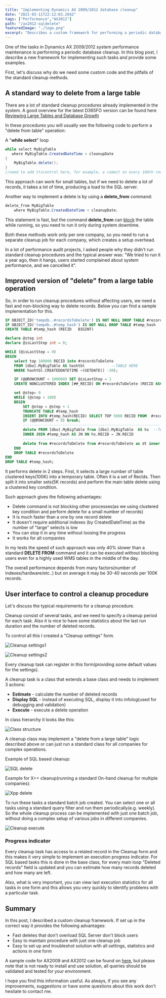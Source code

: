 ```yaml
---
title: "Implementing Dynamics AX 2009/2012 database cleanup"
date: "2021-03-11T22:12:03.284Z"
tags: ["Performance","AX2012"]
path: "/ax2012-sqldelete"
featuredImage: "./logo.png"
excerpt: "Describes a custom framework for performing a periodic database cleanup"
---
```


One of the tasks in Dynamics AX 2009/2012 system performance maintenance is performing a periodic database cleanup. In this blog post, I describe a new framework for implementing such tasks and provide some examples.

First, let's discuss why do we need some custom code and the pitfalls of the standard cleanup methods.

## A standard way to delete from a large table

There are a lot of standard cleanup procedures already implemented in the system. A good overview for the latest D365FO version can be found here [Reviewing Large Tables and Database Growth](https://community.dynamics.com/ax/b/axinthefield/posts/f-o-data-management-reviewing-large-tables-and-database-growth)

In these procedures you will usually see the following code to perform a "delete from table" operation:

A "**while select**" loop

```csharp
while select MyBigTable
   where MyBigTable.CreatedDateTime < cleanupDate
{
    MyBigTable.delete();
}    
//need to add ttscontrol here, for example, a commit on every 100th record
```

This approach can work for small tables, but if we need to delete a lot of records, it takes a lot of time, producing a load to the SQL server.

Another way to implement a delete is by using a **delete_from** command:

```csharp
delete_from MyBigTable
    where MyBigTable.CreatedDateTime < cleanupDate;
```

This statement is fast, but the command **delete_from** can [block](https://denistrunin.com/understanding-sql-blocking) the table while running, so you need to run it only during system downtime.

Both these methods work only per one company, so you need to run a separate cleanup job for each company, which creates a setup overhead.

In a lot of performance audit projects, I asked people why they didn't run standard cleanup procedures and the typical answer was: "We tried to run it a year ago, then it hangs, users started complained about system performance, and we cancelled it".

## Improved version of "delete" from a large table operation

So, in order to run cleanup procedures without affecting users, we need a fast and non-blocking way to delete records. Below you can find a sample implementation for this.

```sql
IF OBJECT_ID('tempdb..#recordsToDelete') IS NOT NULL DROP TABLE #recordsToDelete
IF OBJECT_ID('tempdb..#temp_hash') IS NOT NULL DROP TABLE #temp_hash
CREATE TABLE #temp_hash (RECID   BIGINT)

declare @step int
declare @isLastStep int = 0;

WHILE (@isLastStep = 0)
BEGIN
    select top 100000 RECID into #recordsToDelete
    FROM [dbo].MyBigTable AS hashtbl            --TABLE HERE
    WHERE hashtbl.CREATEDDATETIME <(GETDATE() -30);

    IF (@@ROWCOUNT < 100000) SET @isLastStep = 1
    CREATE NONCLUSTERED INDEX [##_RECID] ON #recordsToDelete (RECID ASC)

    set @step= 0
    WHILE (@step < 100)
    BEGIN
        SET @step = @step + 1
        TRUNCATE TABLE #temp_hash
        INSERT INTO #temp_hash(RECID) SELECT TOP 5000 RECID FROM  #recordsToDelete;
        IF (@@ROWCOUNT = 0) break;
        --------------------------------------------------------------
        delete FROM [dbo].MyBigTable from [dbo].MyBigTable  AS hs  --TABLE HERE
        INNER JOIN #temp_hash AS JN ON hs.RECID = JN.RECID
        ----------------------------
        delete from #recordsToDelete from #recordsToDelete as dt inner join #temp_hash as dl   on dl.RECID =dt.RECID
    END
    DROP TABLE #recordsToDelete
END
DROP TABLE #temp_hash;
```

It performs delete in 2 steps. First, it selects a large number of table clustered keys(100K) into a temporary table. Often it is a set of RecIds. Then split it into smaller sets(5K records) and perform the main table delete using a clustered key condition.

Such approach gives the following advantages:

- Delete command is not blocking other processes(as we using clustered key condition and perform delete for a small number of records)
- It is much faster than a one by one record delete
- It doesn't require additional indexes (by CreatedDateTime) as the number of "large" selects is low
- You can stop it in any time without loosing the progress
- It works for all companies

In my tests the speed of such approach was only 40% slower than a  standard **DELETE FROM** command and it can be executed without blocking users even for a highly used WMS tables in the middle of the day.

The overall performance depends from many factors(number of indexes/hardware/etc..) but on average it may be 30-40 seconds per 100K records.

## User interface to control a cleanup procedure

Let's discuss the typical requirements for a cleanup procedure.

Cleanup consist of several tasks, and we need to specify a cleanup period for each task. Also it is nice to have some statistics about the last run duration and the number of deleted records.

To control all this I created a "Cleanup settings" form.  

![Cleanup settings1](CleanupSettings.png)

 ![Cleanup settings2](CleanupSettings2.png)

Every cleanup task can register in this form(providing some default values for the settings).

A cleanup task is a class that extends a base class and needs to implement 3 actions:

- **Estimate** - calculate the number of deleted records
- **Display SQL** - instead of executing SQL, display it into infolog(used for debugging and validation)
- **Execute** - execute a delete operation

In class hierarchy it looks like this:

![Class structure](ClassStructure.png)

A cleanup class may implement a "delete from a large table" logic described above or can just run a standard class for all companies for complex operations.

Example of SQL based cleanup:

![SQL delete](SQLSelectDelete.png)

Example for X++ cleanup(running a standard On-hand cleanup for multiple companies):

![Xpp delete](XppSelectDelete.png)

To run these tasks a standard batch job created. You can select one or all tasks using a standard query filter and run them periodically(e.g. weekly). So the whole cleanup process can be implemented with just one batch job, without doing a complex setup of various jobs in different companies.  

![Cleanup execute](CleanupRun.png)

### Progress indicator

Every cleanup task has access to a related record in the Cleanup form and this makes it very simple to implement an execution progress indicator. For SQL based tasks this is done in the base class, for every main loop "Deleted records" field is updated and you can estimate how many records deleted and how many are left.

Also, what is very important, you can view last execution statistics for all tasks in one form and this allows you very quickly to identify problems with a particular task.

## Summary

In this post, I described a custom cleanup framework. If set up in the correct way it provides the following advantages:

- Fast deletes that don't overload SQL Server don't block users
- Easy to maintain procedure with just one cleanup job
- Easy to set up and troubleshot solution with all settings, statistics and actions in one form

A sample code for AX2009 and AX2012 can be found on [here](https://github.com/TrudAX/TRUDScripts/tree/master/Performance/Jobs/DataCleanup), but please note that is not ready to install and use solution, all queries should be validated and tested for your environment.

I hope you find this information useful. As always, if you see any improvements, suggestions or have some questions about this work don't hesitate to contact me.
